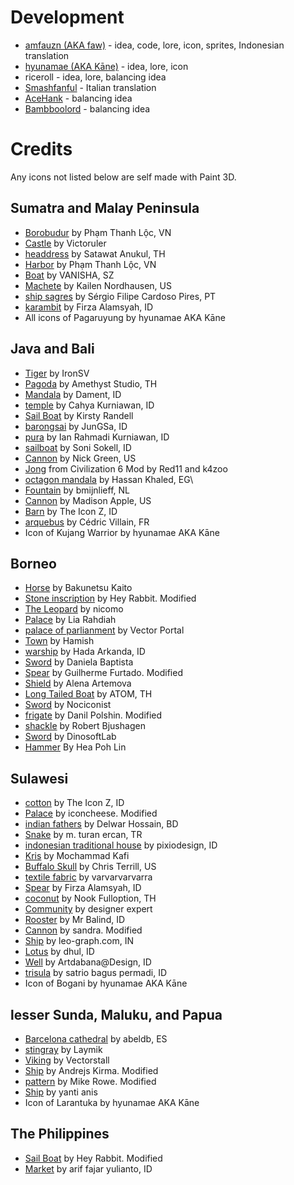 # Development
* [amfauzn (AKA faw)](https://github.com/amfauzn) - idea, code, lore, icon, sprites, Indonesian translation
* [hyunamae (AKA Kāne)](https://github.com/hyunamae) - idea, lore, icon
* riceroll - idea, lore, balancing idea
* [Smashfanful](https://github.com/Smashfanful) - Italian translation
* [AceHank](https://github.com/AceHank) - balancing idea
* [Bambboolord](https://github.com/RealBamboolord) - balancing idea

# Credits
Any icons not listed below are self made with Paint 3D.

## Sumatra and Malay Peninsula
- [Borobudur](https://thenounproject.com/icon/borobudur-2412861/) by Phạm Thanh Lộc, VN
- [Castle](https://thenounproject.com/icon/castle-3339601/) by Victoruler
- [headdress](https://thenounproject.com/icon/headdress-5125485/) by Satawat Anukul, TH
- [Harbor](https://thenounproject.com/icon/harbor-2322251/) by Phạm Thanh Lộc, VN
- [Boat](https://thenounproject.com/icon/boat-1998594/) by VANISHA, SZ
- [Machete](https://thenounproject.com/icon/machete-28359/) by Kailen Nordhausen, US
- [ship sagres](https://thenounproject.com/icon/ship-sagres-2381748/) by Sérgio Filipe Cardoso Pires, PT
- [karambit](https://thenounproject.com/icon/karambit-3930089/) by Firza Alamsyah, ID
- All icons of Pagaruyung by hyunamae AKA Kāne

## Java and Bali
- [Tiger](https://thenounproject.com/icon/tiger-4038089/) by IronSV
- [Pagoda](https://thenounproject.com/icon/pagoda-4944468/) by Amethyst Studio, TH
- [Mandala](https://thenounproject.com/icon/mandala-2533520/) by Dament, ID
- [temple](https://thenounproject.com/icon/temple-5212638/) by Cahya Kurniawan, ID
- [Sail Boat](https://thenounproject.com/icon/sail-boat-6475/) by Kirsty Randell
- [barongsai](https://thenounproject.com/icon/barongsai-3178075/) by JunGSa, ID
- [pura](https://thenounproject.com/icon/pura-3366528/) by Ian Rahmadi Kurniawan, ID
- [sailboat](https://thenounproject.com/icon/sailboat-5396379/) by Soni Sokell, ID
- [Cannon](https://thenounproject.com/icon/cannon-3774/) by Nick Green, US
- [Jong](https://github.com/k4zoo/Civilization-6-Mod/blob/master/Images/UnitIcons/Jong.png) from Civilization 6 Mod by Red11 and k4zoo
- [octagon mandala](https://thenounproject.com/icon/octagon-mandala-2207922/) by Hassan Khaled, EG\
- [Fountain](https://thenounproject.com/icon/fountain-2089425/) by bmijnlieff, NL
- [Cannon](https://thenounproject.com/icon/cannon-1122662/) by Madison Apple, US
- [Barn](https://thenounproject.com/icon/barn-4574113/) by The Icon Z, ID
- [arquebus](https://thenounproject.com/icon/arquebus-2349021/) by Cédric Villain, FR
- Icon of Kujang Warrior by hyunamae AKA Kāne

## Borneo
- [Horse](https://thenounproject.com/icon/horse-1023745/) by Bakunetsu Kaito
- [Stone inscription](https://thenounproject.com/icon/stone-inscription-4704020/) by Hey Rabbit. Modified
- [The Leopard](https://thenounproject.com/icon/the-leopard-342706/) by nicomo
- [Palace](https://thenounproject.com/icon/palace-4734191/) by Lia Rahdiah
- [palace of parlianment](https://thenounproject.com/icon/palace-of-parliament-4009207/) by Vector Portal
- [Town](https://thenounproject.com/icon/town-631486/) by Hamish
- [warship](https://thenounproject.com/icon/warship-2048530/) by Hada Arkanda, ID
- [Sword](https://thenounproject.com/icon/sword-718406/) by Daniela Baptista
- [Spear](https://thenounproject.com/icon/spear-1215452/) by Guilherme Furtado. Modified
- [Shield](https://thenounproject.com/icon/shield-1002903/) by Alena Artemova
- [Long Tailed Boat](https://thenounproject.com/icon/long-tailed-boat-1764311/) by ATOM, TH
- [Sword](https://thenounproject.com/icon/sword-1547638/) by Nociconist
- [frigate](https://thenounproject.com/icon/frigate-4635884/) by Danil Polshin. Modified
- [shackle](https://thenounproject.com/icon/shackle-217216) by Robert Bjushagen
- [Sword](https://thenounproject.com/icon/sword-1173956/) by DinosoftLab
- [Hammer](https://thenounproject.com/search/?q=Hammer&i=667666) By Hea Poh Lin

## Sulawesi
- [cotton](https://thenounproject.com/icon/cotton-3849009/) by The Icon Z, ID
- [Palace](https://thenounproject.com/icon/palace-3758730/) by iconcheese. Modified
- [indian fathers](https://thenounproject.com/icon/indian-feathers-5736333/) by Delwar Hossain, BD
- [Snake](https://thenounproject.com/icon/snake-65620/) by m. turan ercan, TR
- [indonesian traditional house](https://thenounproject.com/icon/indonesian-traditional-house-3183413/) by pixiodesign, ID
- [Kris](https://thenounproject.com/icon/kris-1642662/) by Mochammad Kafi
- [Buffalo Skull](https://thenounproject.com/icon/buffalo-skull-15749/) by Chris Terrill, US
- [textile fabric](https://thenounproject.com/icon/textile-fabric-3961065/) by varvarvarvarra
- [Spear](https://thenounproject.com/icon/spear-3930031/) by Firza Alamsyah, ID
- [coconut](https://thenounproject.com/icon/coconut-2094460/) by Nook Fulloption, TH
- [Community](https://thenounproject.com/icon/community-2326294/) by designer expert
- [Rooster](https://thenounproject.com/icon/rooster-1159553/) by Mr Balind, ID
- [Cannon](https://thenounproject.com/icon/cannon-1599554/) by sandra. Modified
- [Ship](https://thenounproject.com/icon/ship-1017575/) by leo-graph.com, IN
- [Lotus](https://thenounproject.com/icon/lotus-2011976/) by dhul, ID
- [Well](https://thenounproject.com/icon/well-1514882/) by Artdabana@Design, ID
- [trisula](https://thenounproject.com/icon/trisula-3547400/) by satrio bagus permadi, ID
- Icon of Bogani by hyunamae AKA Kāne

## lesser Sunda, Maluku, and Papua
- [Barcelona cathedral](https://thenounproject.com/icon/barcelona-cathedral-752630/) by abeldb, ES
- [stingray](https://thenounproject.com/icon/stingray-1078139/) by Laymik
- [Viking](https://thenounproject.com/icon/viking-4509240/) by Vectorstall
- [Ship](https://thenounproject.com/icon/ship-3863477/) by Andrejs Kirma. Modified
- [pattern](https://thenounproject.com/icon/pattern-8749/) by Mike Rowe. Modified
- [Ship](https://thenounproject.com/icon/ship-1445537/) by yanti anis
- Icon of Larantuka by hyunamae AKA Kāne

## The Philippines
- [Sail Boat](https://thenounproject.com/icon/sail-boat-3564420/) by Hey Rabbit. Modified
- [Market](https://thenounproject.com/icon/market-1240092/) by arif fajar yulianto, ID